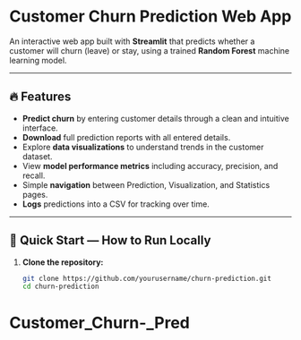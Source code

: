 # Customer Churn Prediction Web App

An interactive web app built with **Streamlit** that predicts whether a customer will churn (leave) or stay, using a trained **Random Forest** machine learning model.

---

## 🔥 Features

- **Predict churn** by entering customer details through a clean and intuitive interface.
- **Download** full prediction reports with all entered details.
- Explore **data visualizations** to understand trends in the customer dataset.
- View **model performance metrics** including accuracy, precision, and recall.
- Simple **navigation** between Prediction, Visualization, and Statistics pages.
- **Logs** predictions into a CSV for tracking over time.

---

## 🚀 Quick Start — How to Run Locally

1. **Clone the repository:**

   ```bash
   git clone https://github.com/yourusername/churn-prediction.git
   cd churn-prediction

# Customer_Churn-_Pred
